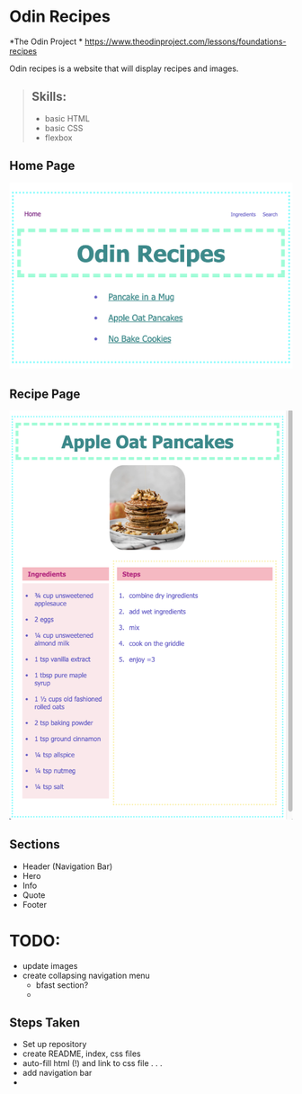 # Odin Recipes
*The Odin Project *
https://www.theodinproject.com/lessons/foundations-recipes

Odin recipes is a website that will display recipes and images.

> ## Skills:
> - basic HTML
> - basic CSS
> - flexbox

## Home Page
![home page](./img/home-page1.png)

## Recipe Page
![recipe page](./img/recipe-page.png)

## Sections
- Header (Navigation Bar)
- Hero
- Info
- Quote
- Footer

# TODO:
- update images
- create collapsing navigation menu
    - bfast section?
    - 

## Steps Taken
- Set up repository
- create README, index, css files
- auto-fill html (!) and link to css file
.
.
.
- add navigation bar
- 
